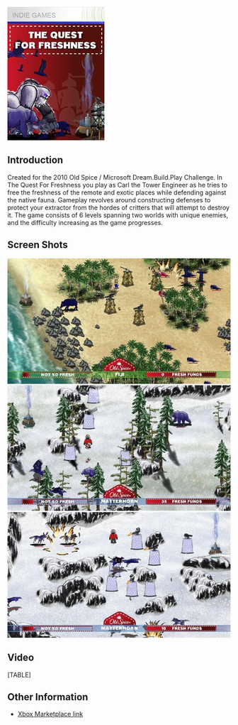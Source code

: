 ![QuestForFreshnessxboxboxart.jpg](/media/migrated_media-QuestForFreshnessxboxboxart.jpg)

## Introduction

Created for the 2010 Old Spice / Microsoft Dream.Build.Play Challenge. In The Quest For Freshness you play as Carl the Tower Engineer as he tries to free the freshness of the remote and exotic places while defending against the native fauna. Gameplay revolves around constructing defenses to protect your extractor from the hordes of critters that will attempt to destroy it. The game consists of 6 levels spanning two worlds with unique enemies, and the difficulty increasing as the game progresses.

## Screen Shots

![QuestForFreshnessscreen1.jpg](/media/migrated_media-QuestForFreshnessscreen1.jpg) ![QuestForFreshnessscreen2.jpg](/media/migrated_media-QuestForFreshnessscreen2.jpg) ![QuestForFreshnessscreen3.jpg](/media/migrated_media-QuestForFreshnessscreen3.jpg)

## Video

[TABLE]

## Other Information

-   [Xbox Marketplace link](http://marketplace.xbox.com/en-US/games/media/66acd000-77fe-1000-9115-d802585505b0)
